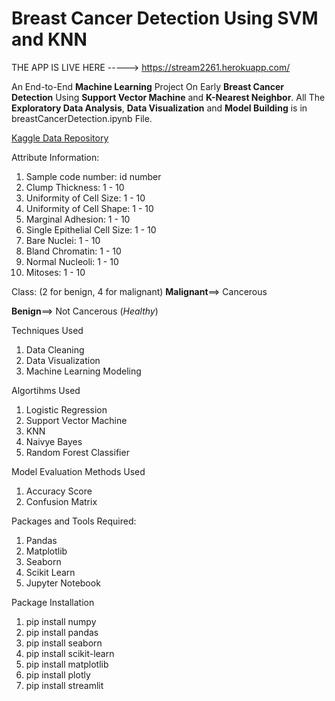 # Breast Cancer Detection Using SVM and KNN

THE APP IS LIVE HERE -----> https://stream2261.herokuapp.com/

An End-to-End **Machine Learning** Project On Early **Breast Cancer Detection** Using **Support Vector Machine** and **K-Nearest Neighbor**. All The **Exploratory Data Analysis**, **Data Visualization** and **Model Building** is in breastCancerDetection.ipynb File.


[Kaggle Data Repository](https://www.kaggle.com/uciml/breast-cancer-wisconsin-data)

Attribute Information:

1. Sample code number: id number
1. Clump Thickness: 1 - 10
1. Uniformity of Cell Size: 1 - 10
1. Uniformity of Cell Shape: 1 - 10
1. Marginal Adhesion: 1 - 10
1. Single Epithelial Cell Size: 1 - 10
1. Bare Nuclei: 1 - 10
1. Bland Chromatin: 1 - 10
1. Normal Nucleoli: 1 - 10
1. Mitoses: 1 - 10

Class: (2 for benign, 4 for malignant)
**Malignant**==> Cancerous

**Benign**==> Not Cancerous (*Healthy*)


Techniques Used
  1. Data Cleaning
  1. Data Visualization
  1. Machine Learning Modeling

Algortihms Used
  1. Logistic Regression
  1. Support Vector Machine
  1. KNN
  1. Naivye Bayes
  1. Random Forest Classifier

Model Evaluation Methods Used
  1. Accuracy Score
  1. Confusion Matrix
  
Packages and Tools Required:
  1. Pandas 
  1. Matplotlib
  1. Seaborn
  1. Scikit Learn
  1. Jupyter Notebook
  
Package Installation
  1. pip install numpy
  1. pip install pandas
  1. pip install seaborn
  1. pip install scikit-learn
  1. pip install matplotlib
  1. pip install plotly
  1. pip install streamlit 

